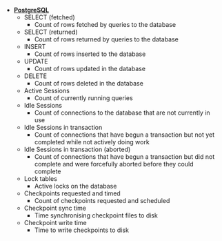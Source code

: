 - [**PostgreSQL**](https://www.postgresql.org/docs/current/monitoring-stats.html)
  - SELECT (fetched)
    - Count of rows fetched by queries to the database
  - SELECT (returned)
    - Count of rows returned by queries to the database
  - INSERT
    - Count of rows inserted to the database
  - UPDATE
    - Count of rows updated in the database
  - DELETE
    - Count of rows deleted in the database
  - Active Sessions
    - Count of currently running queries
  - Idle Sessions
    - Count of connections to the database that are not currently in use
  - Idle Sessions in transaction
    - Count of connections that have begun a transaction but not yet completed while not actively doing work
  - Idle Sessions in transaction (aborted)
    - Count of connections that have begun a transaction but did not complete and were forcefully aborted before they could complete
  - Lock tables
    - Active locks on the database
  - Checkpoints requested and timed
    - Count of checkpoints requested and scheduled
  - Checkpoint sync time
    - Time synchronising checkpoint files to disk
  - Checkpoint write time
    - Time to write checkpoints to disk